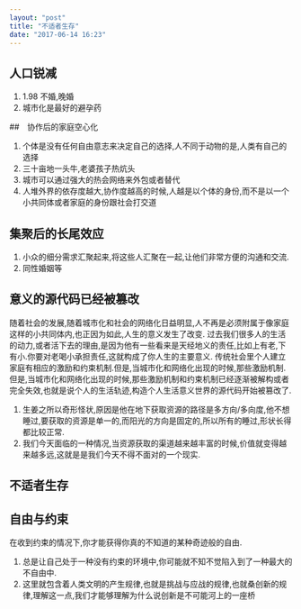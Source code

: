 ```yaml
---
layout: "post"
title: "不适者生存"
date: "2017-06-14 16:23"
---
```


## 人口锐减
1. 1.98 不婚,晚婚  
2. 城市化是最好的避孕药


##　协作后的家庭空心化
1. 个体是没有任何自由意志来决定自己的选择,人不同于动物的是,人类有自己的选择
2. 三十亩地一头牛,老婆孩子热炕头
3. 城市可以通过强大的热会网络来外包或者替代
4. 人堆外界的依存度越大,协作度越高的时候,人越是以个体的身份,而不是以一个小共同体或者家庭的身份跟社会打交道

## 集聚后的长尾效应

1. 小众的细分需求汇聚起来,将这些人汇聚在一起,让他们非常方便的沟通和交流.
2. 同性婚姻等

## 意义的源代码已经被篡改
随着社会的发展,随着城市化和社会的网络化日益明显,人不再是必须附属于像家庭这样的小共同体内,也正因为如此,人生的意义发生了改变.
过去我们很多人的生活的动力,或者活下去的理由,是因为他有一些看来是天经地义的责任,比如上有老,下有小.你要对老喝小承担责任,这就构成了你人生的主要意义.
传统社会里个人建立家庭有相应的激励和约束机制.但是,当城市化和网络化出现的时候,那些激励机制.但是,当城市化和网络化出现的时候,那些激励机制和约束机制已经逐渐被解构或者完全失效,也就是说个人的生活轨迹,构造个人生活意义世界的源代码开始被篡改了.

1. 生姜之所以奇形怪状,原因是他在地下获取资源的路径是多方向/多向度,他不想睡过,要获取的资源是单一的,而阳光的方向是固定的,所以所有的睡过,形状长得都比较正常.
2. 我们今天面临的一种情况,当资源获取的渠道越来越丰富的时候,价值就变得越来越多远,这就是是我们今天不得不面对的一个现实.


## 不适者生存
## 自由与约束
在收到约束的情况下,你才能获得你真的不知道的某种奇迹般的自由.
1. 总是让自己处于一种没有约束的环境中,你可能就不知不觉陷入到了一种最大的不自由中.
2. 这里就包含着人类文明的产生规律,也就是挑战与应战的规律,也就桑创新的规律,理解这一点,我们才能够理解为什么说创新是不可能河上的一座桥
